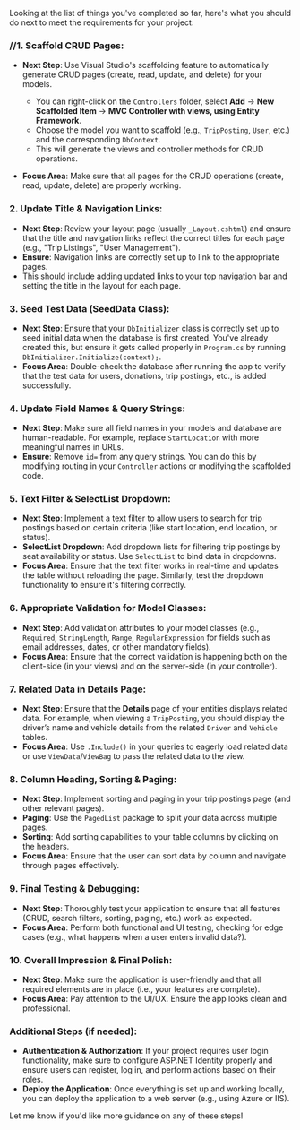 Looking at the list of things you've completed so far, here's what you should do next to meet the requirements for your project:

### //1. **Scaffold CRUD Pages**:
   - **Next Step**: Use Visual Studio's scaffolding feature to automatically generate CRUD pages (create, read, update, and delete) for your models.
     - You can right-click on the `Controllers` folder, select **Add** → **New Scaffolded Item** → **MVC Controller with views, using Entity Framework**.
     - Choose the model you want to scaffold (e.g., `TripPosting`, `User`, etc.) and the corresponding `DbContext`.
     - This will generate the views and controller methods for CRUD operations.
   
   - **Focus Area**: Make sure that all pages for the CRUD operations (create, read, update, delete) are properly working.

### 2. **Update Title & Navigation Links**:
   - **Next Step**: Review your layout page (usually `_Layout.cshtml`) and ensure that the title and navigation links reflect the correct titles for each page (e.g., "Trip Listings", "User Management").
   - **Ensure**: Navigation links are correctly set up to link to the appropriate pages.
   - This should include adding updated links to your top navigation bar and setting the title in the layout for each page.

### 3. **Seed Test Data (SeedData Class)**:
   - **Next Step**: Ensure that your `DbInitializer` class is correctly set up to seed initial data when the database is first created. You've already created this, but ensure it gets called properly in `Program.cs` by running `DbInitializer.Initialize(context);`.
   - **Focus Area**: Double-check the database after running the app to verify that the test data for users, donations, trip postings, etc., is added successfully.

### 4. **Update Field Names & Query Strings**:
   - **Next Step**: Make sure all field names in your models and database are human-readable. For example, replace `StartLocation` with more meaningful names in URLs.
   - **Ensure**: Remove `id=` from any query strings. You can do this by modifying routing in your `Controller` actions or modifying the scaffolded code.

### 5. **Text Filter & SelectList Dropdown**:
   - **Next Step**: Implement a text filter to allow users to search for trip postings based on certain criteria (like start location, end location, or status).
   - **SelectList Dropdown**: Add dropdown lists for filtering trip postings by seat availability or status. Use `SelectList` to bind data in dropdowns.
   - **Focus Area**: Ensure that the text filter works in real-time and updates the table without reloading the page. Similarly, test the dropdown functionality to ensure it's filtering correctly.

### 6. **Appropriate Validation for Model Classes**:
   - **Next Step**: Add validation attributes to your model classes (e.g., `Required`, `StringLength`, `Range`, `RegularExpression` for fields such as email addresses, dates, or other mandatory fields).
   - **Focus Area**: Ensure that the correct validation is happening both on the client-side (in your views) and on the server-side (in your controller).

### 7. **Related Data in Details Page**:
   - **Next Step**: Ensure that the **Details** page of your entities displays related data. For example, when viewing a `TripPosting`, you should display the driver’s name and vehicle details from the related `Driver` and `Vehicle` tables.
   - **Focus Area**: Use `.Include()` in your queries to eagerly load related data or use `ViewData`/`ViewBag` to pass the related data to the view.

### 8. **Column Heading, Sorting & Paging**:
   - **Next Step**: Implement sorting and paging in your trip postings page (and other relevant pages).
   - **Paging**: Use the `PagedList` package to split your data across multiple pages.
   - **Sorting**: Add sorting capabilities to your table columns by clicking on the headers.
   - **Focus Area**: Ensure that the user can sort data by column and navigate through pages effectively.

### 9. **Final Testing & Debugging**:
   - **Next Step**: Thoroughly test your application to ensure that all features (CRUD, search filters, sorting, paging, etc.) work as expected. 
   - **Focus Area**: Perform both functional and UI testing, checking for edge cases (e.g., what happens when a user enters invalid data?).

### 10. **Overall Impression & Final Polish**:
   - **Next Step**: Make sure the application is user-friendly and that all required elements are in place (i.e., your features are complete).
   - **Focus Area**: Pay attention to the UI/UX. Ensure the app looks clean and professional.

### Additional Steps (if needed):
   - **Authentication & Authorization**: If your project requires user login functionality, make sure to configure ASP.NET Identity properly and ensure users can register, log in, and perform actions based on their roles.
   - **Deploy the Application**: Once everything is set up and working locally, you can deploy the application to a web server (e.g., using Azure or IIS).

Let me know if you'd like more guidance on any of these steps!